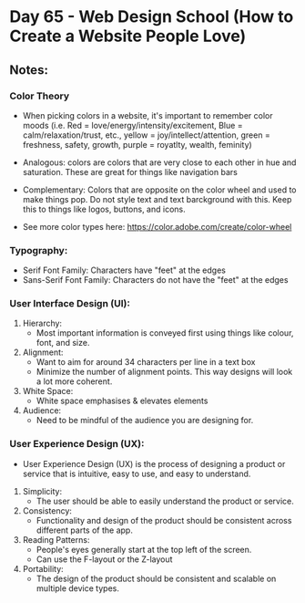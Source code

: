# Day 65 - Web Design School (How to Create a Website People Love)

## Notes:

### Color Theory
- When picking colors in a website, it's important to remember color moods (i.e. Red = love/energy/intensity/excitement, Blue = calm/relaxation/trust, etc., yellow = joy/intellect/attention, green = freshness, safety, growth, purple = royatlty, wealth, feminity)

- Analogous: colors are colors that are very close to each other in hue and saturation. These are great for things like navigation bars

- Complementary: Colors that are opposite on the color wheel and used to make things pop. Do not style text and text barckground with this. Keep this to things like logos, buttons, and icons.

- See more color types here: https://color.adobe.com/create/color-wheel

### Typography:

- Serif Font Family: Characters have "feet" at the edges
- Sans-Serif Font Family: Characters do not have the "feet" at the edges

### User Interface Design (UI):

1. Hierarchy:
    * Most important information is conveyed first using things like colour, font, and size.
2. Alignment:
    * Want to aim for around 34 characters per line in a text box 
    * Minimize the number of alignment points. This way designs will look a lot more coherent.
3. White Space:
    * White space emphasises & elevates elements
4. Audience:
    * Need to be mindful of the audience you are designing for.

### User Experience Design (UX):

- User Experience Design (UX) is the process of designing a product or service that is intuitive, easy to use, and easy to understand.
1. Simplicity:
    * The user should be able to easily understand the product or service.
2. Consistency:
    * Functionality and design of the product should be consistent across different parts of the app.
3. Reading Patterns:
    * People's eyes generally start at the top left of the screen.
    * Can use the F-layout or the Z-layout 
4. Portability:
    * The design of the product should be consistent and scalable on multiple device types.